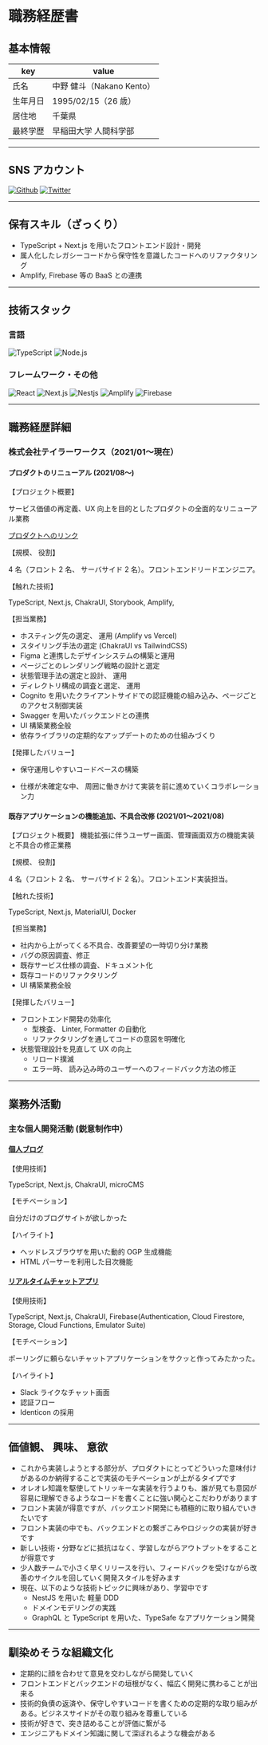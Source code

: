 # 職務経歴書

## 基本情報

| key      | value                     |
| -------- | ------------------------- |
| 氏名     | 中野 健斗（Nakano Kento） |
| 生年月日 | 1995/02/15（26 歳）       |
| 居住地   | 千葉県                    |
| 最終学歴 | 早稲田大学 人間科学部     |

---

## SNS アカウント

<p>
<a href="https://github.com/pocketech" target="_blank"><img alt="Github" src="https://img.shields.io/badge/pocketech-%2312100E.svg?&style=flat-square&logo=Github&logoColor=white" /></a>
<a href="https://twitter.com/pochi2pocket" target="_blank"><img alt="Twitter" src="https://img.shields.io/badge/@pochi2pocket-%231DA1F2.svg?&style=flat-square&logo=twitter&logoColor=white" /></a>
</p>

---

## 保有スキル（ざっくり）

- TypeScript + Next.js を用いたフロントエンド設計・開発
- 属人化したレガシーコードから保守性を意識したコードへのリファクタリング
- Amplify, Firebase 等の BaaS との連携

---

## 技術スタック

### 言語

<p>
  <img alt="TypeScript" src="https://img.shields.io/badge/-TypeScript-007ACC?style=flat&logo=typescript&logoColor=white" />
  <img alt='Node.js' src="https://img.shields.io/badge/-Node.js-80997A.svg?logo=node.js&style=flat">
</p>

### フレームワーク・その他

<p>
  <img alt="React" src="https://img.shields.io/badge/-React-555.svg?logo=react&style=flat" />
  <img alt='Next.js' src="https://img.shields.io/badge/-Next.js-000000.svg?logo=next.js&style=flat">
  <img alt='Nestjs' src="https://img.shields.io/badge/-Nestjs-000.svg?logo=nestjs&logoColor=E0234E&style=flat">
  <img alt="Amplify" src="https://img.shields.io/badge/-Amplify-fff?style=flat&logo=awsamplify&logoColor=FF9900" />
  <img alt="Firebase" src="https://img.shields.io/badge/-Firebase-FFCA28?style=flat&logo=Firebase&logoColor=white" />
</p>

---

## 職務経歴詳細

### 株式会社テイラーワークス（2021/01〜現在）

#### プロダクトのリニューアル (2021/08〜)

【プロジェクト概要】

サービス価値の再定義、UX 向上を目的としたプロダクトの全面的なリニューアル業務

[プロダクトへのリンク](https://app.tailorworks.com/)

【規模、 役割】

4 名（フロント 2 名、 サーバサイド 2 名）。フロントエンドリードエンジニア。

【触れた技術】

TypeScript, Next.js, ChakraUI,
Storybook, Amplify,

【担当業務】

- ホスティング先の選定、 運用 (Amplify vs Vercel)
- スタイリング手法の選定 (ChakraUI vs TailwindCSS)
- Figma と連携したデザインシステムの構築と運用
- ページごとのレンダリング戦略の設計と選定
- 状態管理手法の選定と設計、 運用
- ディレクトリ構成の調査と選定、 運用
- Cognito を用いたクライアントサイドでの認証機能の組み込み、ページごとのアクセス制御実装
- Swagger を用いたバックエンドとの連携
- UI 構築業務全般
- 依存ライブラリの定期的なアップデートのための仕組みづくり

【発揮したバリュー】

- 保守運用しやすいコードベースの構築

- 仕様が未確定な中、 周囲に働きかけて実装を前に進めていくコラボレーション力

#### 既存アプリケーションの機能追加、不具合改修 (2021/01〜2021/08)

【プロジェクト概要】
機能拡張に伴うユーザー画面、管理画面双方の機能実装と不具合の修正業務

【規模、 役割】

4 名（フロント 2 名、 サーバサイド 2 名）。フロントエンド実装担当。

【触れた技術】

TypeScript, Next.js, MaterialUI, Docker

【担当業務】

- 社内から上がってくる不具合、改善要望の一時切り分け業務
- バグの原因調査、修正
- 既存サービス仕様の調査、ドキュメント化
- 既存コードのリファクタリング
- UI 構築業務全般

【発揮したバリュー】

- フロントエンド開発の効率化
  - 型検査、 Linter, Formatter の自動化
  - リファクタリングを通してコードの意図を明確化
- 状態管理設計を見直して UX の向上
  - リロード撲滅
  - エラー時、 読み込み時のユーザーへのフィードバック方法の修正

---

## 業務外活動

### 主な個人開発活動 (鋭意制作中）

#### [個人ブログ](https://github.com/pocketech/myblog)

【使用技術】

TypeScript, Next.js, ChakraUI, microCMS

【モチベーション】

自分だけのブログサイトが欲しかった

【ハイライト】

- ヘッドレスブラウザを用いた動的 OGP 生成機能
- HTML パーサーを利用した目次機能

#### [リアルタイムチャットアプリ](https://firebase-chat-app-eta.vercel.app)

【使用技術】

TypeScript, Next.js, ChakraUI,
Firebase(Authentication, Cloud Firestore, Storage,
Cloud Functions, Emulator Suite)

【モチベーション】

ポーリングに頼らないチャットアプリケーションをサクッと作ってみたかった。

【ハイライト】

- Slack ライクなチャット画面
- 認証フロー
- Identicon の採用

---

## 価値観、 興味、 意欲

- これから実装しようとする部分が、プロダクトにとってどういった意味付けがあるのか納得することで実装のモチベーションが上がるタイプです
- オレオレ知識を駆使してトリッキーな実装を行うよりも、誰が見ても意図が容易に理解できるようなコードを書くことに強い関心とこだわりがあります
- フロント実装が得意ですが、バックエンド開発にも積極的に取り組んでいきたいです
- フロント実装の中でも、バックエンドとの繋ぎこみやロジックの実装が好きです
- 新しい技術・分野などに抵抗はなく、学習しながらアウトプットをすることが得意です
- 少人数チームで小さく早くリリースを行い、フィードバックを受けながら改善のサイクルを回していく開発スタイルを好みます
- 現在、以下のような技術トピックに興味があり、学習中です
  - NestJS を用いた 軽量 DDD
  - ドメインモデリングの実践
  - GraphQL と TypeScript を用いた、TypeSafe なアプリケーション開発

---

## 馴染めそうな組織文化

- 定期的に顔を合わせて意見を交わしながら開発していく
- フロントエンドとバックエンドの垣根がなく、幅広く開発に携わることが出来る
- 技術的負債の返済や、保守しやすいコードを書くための定期的な取り組みがある。ビジネスサイドがその取り組みを尊重している
- 技術が好きで、突き詰めることが評価に繋がる
- エンジニアもドメイン知識に関して深ぼれるような機会がある
